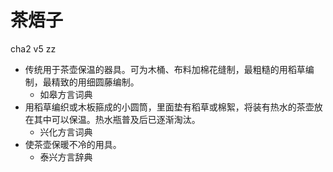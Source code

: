 # 茶焐子
cha2 v5 zz
+ 传统用于茶壶保温的器具。可为木桶、布料加棉花缝制，最粗糙的用稻草编制，最精致的用细圆藤编制。
  * 如皋方言词典
+ 用稻草编织或木板箍成的小圆筒，里面垫有稻草或棉絮，将装有热水的茶壶放在其中可以保温。热水瓶普及后已逐渐淘汰。
  * 兴化方言词典
+ 使茶壶保暖不冷的用具。
  * 泰兴方言辞典
